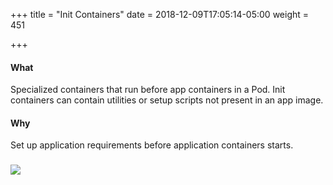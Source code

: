+++
title = "Init Containers"
date = 2018-12-09T17:05:14-05:00
weight = 451

+++

#### What

Specialized containers that run before app containers in a Pod. Init containers can contain utilities or setup scripts not present in an app image.

#### Why

Set up application requirements before application containers starts.

### ![](/intro-k8s/images/kubernetes/pod.png)
